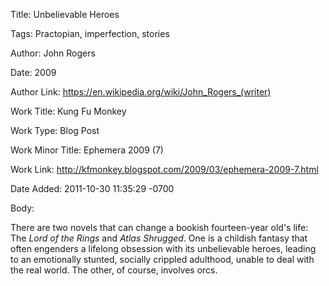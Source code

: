 Title:  Unbelievable Heroes

Tags:   Practopian, imperfection, stories

Author: John Rogers

Date:   2009

Author Link: https://en.wikipedia.org/wiki/John_Rogers_(writer)

Work Title: Kung Fu Monkey

Work Type: Blog Post

Work Minor Title: Ephemera 2009 (7)

Work Link: http://kfmonkey.blogspot.com/2009/03/ephemera-2009-7.html

Date Added: 2011-10-30 11:35:29 -0700

Body: 

There are two novels that can change a bookish fourteen-year old's life: The <cite>Lord of the Rings</cite> and <cite>Atlas Shrugged</cite>. One is a childish fantasy that often engenders a lifelong obsession with its unbelievable heroes, leading to an emotionally stunted, socially crippled adulthood, unable to deal with the real world. The other, of course, involves orcs.

